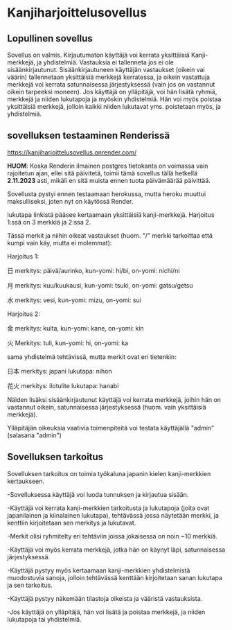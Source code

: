 # Kanjiharjoittelusovellus

## Lopullinen sovellus
Sovellus on valmis. Kirjautumaton käyttäjä voi kerrata yksittäisiä Kanji-merkkejä, ja yhdistelmiä. Vastauksia ei tallenneta jos ei ole sisäänkirjautunut. Sisäänkirjautuneen käyttäjän vastaukset (oikein vai väärin) tallennetaan yksittäisiä merkkejä kerratessa, ja oikein vastattuja merkkejä voi kerrata satunnaisessa järjestyksessä (vain jos on vastannut oikein tarpeeksi moneen). Jos käyttäjä on ylläpitäjä, voi hän lisätä ryhmiä, merkkejä ja niiden lukutapoja ja myöskin yhdistelmiä. Hän voi myös poistaa yksittäisiä merkkejä, jolloin kaikki niiden lukutavat yms. poistetaan myös, ja yhdistelmiä.

## sovelluksen testaaminen Renderissä
https://kanjiharjoittelusovellus.onrender.com/

**HUOM**: Koska Renderin ilmainen postgres tietokanta on voimassa vain rajoitetun ajan, ellei sitä päivitetä, toimii tämä sovellus tällä hetkellä **2.11.2023** asti, mikäli en sitä muista ennen tuota päivämäärää päivittää.

Sovellusta pystyi ennen testaamaan herokussa, mutta heroku muuttui maksulliseksi, joten nyt on käytössä Render.

lukutapa linkistä pääsee kertaamaan yksittäisiä kanji-merkkejä. Harjoitus 1:ssä on 3 merkkiä ja 2:ssa 2.

Tässä merkit ja niihin oikeat vastaukset (huom. "/" merkki tarkoittaa että kumpi vain käy, mutta ei molemmat):

Harjoitus 1:

日 merkitys: päivä/aurinko, kun-yomi: hi/bi, on-yomi: nichi/ni

月 merkitys: kuu/kuukausi, kun-yomi: tsuki, on-yomi: gatsu/getsu

水 merkitys: vesi, kun-yomi: mizu, on-yomi: sui

Harjoitus 2:

金 merkitys: kulta, kun-yomi: kane, on-yomi: kin

火 Merkitys: tuli, kun-yomi: hi, on-yomi: ka

sama yhdistelmä tehtävissä, mutta merkit ovat eri tietenkin:

日本 merkitys: japani lukutapa: nihon

花火 merkitys: ilotulite lukutapa: hanabi


Näiden lisäksi sisäänkirjautunut käyttäjä voi kerrata merkkejä, joihin hän on vastannut oikein, satunnaisessa järjestyksessä (huom. vain yksittäisiä merkkejä).

Ylläpitäjän oikeuksia vaativia toimenpiteitä voi testata käyttäjällä "admin" (salasana "admin")


## Sovelluksen tarkoitus

Sovelluksen tarkoitus on toimia työkaluna japanin kielen kanji-merkkien kertaukseen.

-Sovelluksessa käyttäjä voi luoda tunnuksen ja kirjautua sisään. 

-Käyttäjä voi kerrata kanji-merkkien tarkoitusta ja lukutapoja (joita ovat japanilainen ja kiinalainen lukutapa), tehtävässä jossa näytetään merkki, ja kenttiin kirjoitetaan sen merkitys ja lukutavat.

-Merkit olisi ryhmitelty eri tehtäviin joissa jokaisessa on noin ~10 merkkiä. 

-Käyttäjä voi myös kerrata merkkejä, jotka hän on käynyt läpi, satunnaisessa järjestyksessä. 

-Käyttäjä pystyy myös kertaamaan kanji-merkkien yhdistelmistä muodostuvia sanoja, jolloin tehtävässä kenttään kirjoitetaan sanan lukutapa ja sen tarkoitus. 

-Käyttäjä pystyy näkemään tilastoja oikeista ja vääristä vastauksista. 

-Jos käyttäjä on ylläpitäjä, hän voi lisätä ja poistaa merkkejä, ja niiden lukutapoja tai yhdistelmiä.
